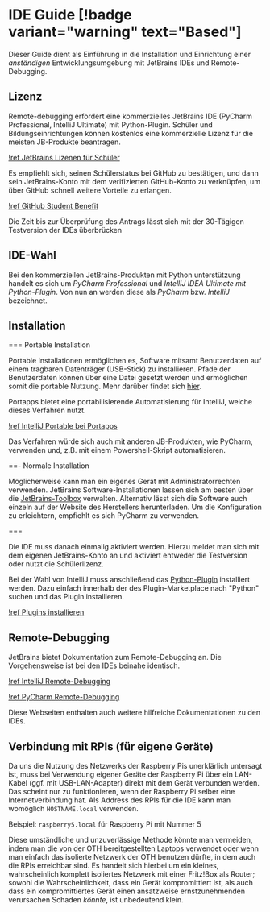 # IDE Guide [!badge variant="warning" text="Based"]


Dieser Guide dient als Einführung in die Installation und Einrichtung einer _anständigen_
Entwicklungsumgebung mit JetBrains IDEs und Remote-Debugging.

## Lizenz

Remote-debugging erfordert eine kommerzielles JetBrains IDE (PyCharm Professional, IntelliJ
Ultimate) mit Python-Plugin. Schüler und Bildungseinrichtungen können kostenlos eine kommerzielle
Lizenz für die meisten JB-Produkte beantragen.

[!ref JetBrains Lizenen für Schüler](https://www.jetbrains.com/de-de/community/education/#students)

Es empfiehlt sich, seinen Schülerstatus bei GitHub zu bestätigen, und dann sein JetBrains-Konto mit
dem verifizierten GitHub-Konto zu verknüpfen, um über GitHub schnell weitere Vorteile zu erlangen.

[!ref GitHub Student Benefit](https://education.github.com/benefits)

Die Zeit bis zur Überprüfung des Antrags lässt sich mit der 30-Tägigen Testversion der IDEs
überbrücken

## IDE-Wahl

Bei den kommerziellen JetBrains-Produkten mit Python unterstützung handelt es sich um _PyCharm
Professional_ und _IntelliJ IDEA Ultimate mit Python-Plugin_. Von nun an werden diese als _PyCharm_
bzw. _IntelliJ_ bezeichnet.

## Installation

=== Portable Installation

Portable Installationen ermöglichen es, Software mitsamt Benutzerdaten auf einem tragbaren
Datenträger (USB-Stick) zu installieren. Pfade der Benutzerdaten können über eine Datei gesetzt
werden und ermöglichen somit die portable Nutzung. Mehr darüber findet
sich [hier](https://intellij-support.jetbrains.com/hc/en-us/articles/207240985-Changing-IDE-default-directories-used-for-config-plugins-and-caches-storage).


Portapps bietet eine portabilisierende Automatisierung für IntelliJ, welche dieses Verfahren nutzt.

[!ref IntelliJ Portable bei Portapps](https://portapps.io/app/intellij-idea-ultimate-portable/)

Das Verfahren würde sich auch mit anderen JB-Produkten, wie PyCharm, verwenden und, z.B. mit einem
Powershell-Skript automatisieren.

==- Normale Installation

Möglicherweise kann man ein eigenes Gerät mit Administratorrechten verwenden. JetBrains
Software-Installationen lassen sich am besten über die [JetBrains-Toolbox](https://www.jetbrains.com/de-de/toolbox-app/) verwalten. Alternativ lässt
sich die Software auch einzeln auf der Website des Herstellers herunterladen. Um die Konfiguration
zu erleichtern, empfiehlt es sich PyCharm zu verwenden.

===

Die IDE muss danach einmalig aktiviert werden. Hierzu meldet man sich mit dem eigenen JetBrains-Konto
an und aktiviert entweder die Testversion oder nutzt die Schülerlizenz.

Bei der Wahl von IntelliJ muss anschließend das [Python-Plugin](https://plugins.jetbrains.com/plugin/631-python) installiert werden.
Dazu einfach innerhalb der des Plugin-Marketplace nach "Python" suchen und das Plugin installieren.

[!ref Plugins installieren](https://www.jetbrains.com/help/idea/managing-plugins.html)

## Remote-Debugging

JetBrains bietet Dokumentation zum Remote-Debugging an. Die Vorgehensweise ist bei den IDEs beinahe identisch.

[!ref IntelliJ Remote-Debugging](https://www.jetbrains.com/help/idea/remote-debugging-with-product.html)

[!ref PyCharm Remote-Debugging](https://www.jetbrains.com/help/pycharm/remote-debugging-with-product.html)

Diese Webseiten enthalten auch weitere hilfreiche Dokumentationen zu den IDEs.

## Verbindung mit RPIs (für eigene Geräte)

Da uns die Nutzung des Netzwerks der Raspberry Pis unerklärlich untersagt ist, muss bei Verwendung eigener
Geräte der Raspberry Pi über ein LAN-Kabel (ggf. mit USB-LAN-Adapter) direkt mit dem Gerät verbunden werden.
Das scheint nur zu funktionieren, wenn der Raspberry Pi selber eine Internetverbindung hat.
Als Address des RPIs für die IDE kann man womöglich `HOSTNAME.local` verwenden.

Beispiel: `raspberry5.local` für Raspberry Pi mit Nummer 5

Diese umständliche und unzuverlässige Methode könnte man vermeiden, indem man die von der 
OTH bereitgestellten Laptops verwendet oder wenn man einfach das isolierte Netzwerk der OTH benutzen
dürfte, in dem auch die RPIs erreichbar sind. Es handelt sich hierbei um ein kleines, wahrscheinlich
komplett isoliertes Netzwerk mit einer Fritz!Box als Router; sowohl die Wahrscheinlichkeit, 
dass ein Gerät kompromittiert ist, als auch dass ein kompromittiertes Gerät einen
ansatzweise ernstzunehmenden verursachen Schaden _könnte_, ist unbedeutend klein.
